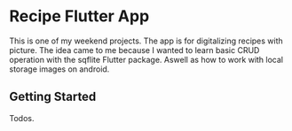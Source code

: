# Recipe Flutter App

This is one of my weekend projects. The app is for digitalizing recipes with picture. The idea came to me because I wanted to learn basic CRUD operation with the sqflite Flutter package. Aswell as how to work with local storage images on android.

## Getting Started

Todos.

